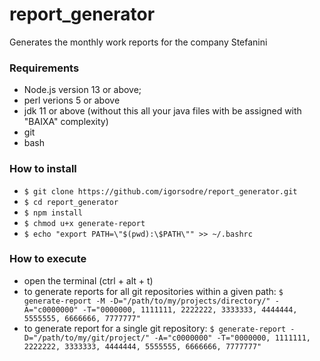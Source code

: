 # report_generator

Generates the monthly work reports for the company Stefanini

### Requirements

- Node.js version 13 or above;
- perl verions 5 or above
- jdk 11 or above (without this all your java files with be assigned with "BAIXA" complexity)
- git
- bash

### How to install

- `$ git clone https://github.com/igorsodre/report_generator.git`
- `$ cd report_generator`
- `$ npm install`
- `$ chmod u+x generate-report`
- `$ echo "export PATH=\"$(pwd):\$PATH\"" >> ~/.bashrc`

### How to execute

- open the terminal (ctrl + alt + t)
- to generate reports for all git repositories within a given path: `$ generate-report -M -D="/path/to/my/projects/directory/" -A="c0000000" -T="0000000, 1111111, 2222222, 3333333, 4444444, 5555555, 6666666, 7777777"`
- to generate report for a single git repository: `$ generate-report -D="/path/to/my/git/project/" -A="c0000000" -T="0000000, 1111111, 2222222, 3333333, 4444444, 5555555, 6666666, 7777777"`
